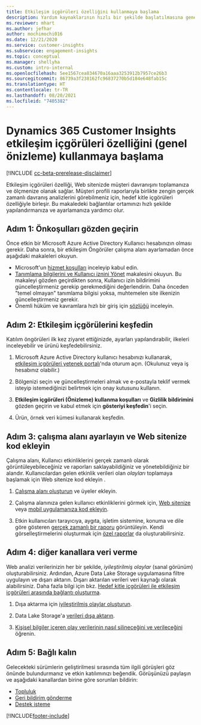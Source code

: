 ```yaml
---
title: Etkileşim içgörüleri özelliğini kullanmaya başlama
description: Yardım kaynaklarının hızlı bir şekilde başlatılmasına genel bir bakış.
ms.reviewer: mhart
ms.author: jefhar
author: mochimochi016
ms.date: 12/21/2020
ms.service: customer-insights
ms.subservice: engagement-insights
ms.topic: conceptual
ms.manager: shellyha
ms.custom: intro-internal
ms.openlocfilehash: 5ee1567cea834670a16aaa3253912b7957ce26b3
ms.sourcegitcommit: 86739a3f238162fc96837270b5d184e648fab15c
ms.translationtype: HT
ms.contentlocale: tr-TR
ms.lasthandoff: 08/20/2021
ms.locfileid: "7405382"
---
```

# <a name="get-started-with-dynamics-365-customer-insights-engagement-insights-capability-public-preview"></a>Dynamics 365 Customer Insights etkileşim içgörüleri özelliğini (genel önizleme) kullanmaya başlama

[!INCLUDE [cc-beta-prerelease-disclaimer](includes/cc-beta-prerelease-disclaimer.md)]

Etkileşim içgörüleri özelliği, Web sitenizde müşteri davranışını toplamanıza ve ölçmenize olanak sağlar. Müşteri profili raporlarıyla birlikte zengin gerçek zamanlı davranış analizlerini görebilmeniz için, hedef kitle içgörüleri özelliğiyle birleşir. Bu makaledeki bağlantılar ortamınızı hızlı şekilde yapılandırmanıza ve ayarlamanıza yardımcı olur.

## <a name="step-1-review-prerequisites"></a>Adım 1: Önkoşulları gözden geçirin

Önce etkin bir Microsoft Azure Active Directory Kullanıcı hesabınızın olması gerekir. Daha sonra, bir etkileşim Öngörüler çalışma alanı ayarlamadan önce aşağıdaki makaleleri okuyun.

- Microsoft'un [hizmet koşulları](terms-of-service.md) inceleyip kabul edin.  
- [Tanımlama bilgilerini ve Kullanıcı iznini Yönet](user-consent-storage.md) makalesini okuyun. Bu makaleyi gözden geçirdikten sonra, Kullanıcı izin bildirimini güncelleştirmeniz gerekip gerekmediğini değerlendirin. Daha önceden "temel olmayan" tanımlama bilgisi yoksa, muhtemelen site ilkenizin güncelleştirmeniz gerekir.
- Önemli hüküm ve kavramlara hızlı bir giriş için [sözlüğü](glossary.md) inceleyin.

## <a name="step-2-explore-engagement-insights"></a>Adım 2: Etkileşim içgörülerini keşfedin

Katılım öngörüleri ilk kez ziyaret ettiğinizde, ayarları yapılandırabilir, ilkeleri inceleyebilir ve ürünü keşfedebilirsiniz.

1. Microsoft Azure Active Directory kullanıcı hesabınızı kullanarak, [etkileşim içgörüleri yetenek portalı](https://pi.dynamics.com)'nda oturum açın. (Okulunuz veya iş hesabınız olabilir.)

1. Bölgenizi seçin ve güncelleştirmeleri almak ve e-postayla teklif vermek isteyip istemediğinizi belirtmek için onay kutusunu kullanın.

1. **Etkileşim içgörüleri (Önizleme) kullanma koşulları** ve **Gizlilik bildirimini** gözden geçirin ve kabul etmek için **gösteriyi keşfedin**'i seçin.

1. Ürün, örnek veri kümesi kullanarak keşfedin.

##  <a name="step-3-set-up-a-workspace-and-add-code-to-your-website"></a>Adım 3: çalışma alanı ayarlayın ve Web sitenize kod ekleyin

Çalışma alanı, Kullanıcı etkinliklerini gerçek zamanlı olarak görüntüleyebileceğiniz ve raporları saklayabildiğiniz ve yönetebildiğiniz bir alandır. Kullanıcılardan gelen etkinlik verileri olan *olayları* toplamaya başlamak için Web sitenize kod ekleyin .

1. [Çalışma alanı oluşturun](create-workspace.md) ve üyeler ekleyin.

1. Çalışma alanınıza gelen kullanıcı etkinliklerini görmek için, [Web sitenize](instrument-website.md) veya [mobil uygulamanıza kod ekleyin](developer-resources.md#capture-events-from-mobile-apps).

1. Etkin kullanıcıları tarayıcıya, aygıta, işletim sistemine, konuma ve dile göre gösteren [gerçek zamanlı bir raporu](view-reports.md) görüntüleyin. Kendi görselleştirmelerini oluşturmak için [özel raporlar](custom-reports.md) da oluşturabilirsiniz.
    
## <a name="step-4-export-data-to-other-channels"></a>Adım 4: diğer kanallara veri verme

Web analizi verilerinizin her bir şekilde, *iyileştirilmiş olaylar* (sanal görünüm) oluşturabilirsiniz. Ardından, Azure Data Lake Storage uygulamasına filtre uygulayın ve dışarı aktarın. Dışarı aktarılan verileri veri kaynağı olarak alabilirsiniz. Daha fazla bilgi için bkz. [Hedef kitle içgörüleri ile etkileşim içgörüleri arasında bağlantı oluşturma](integrate-audience-insights-engagement-insights.md).

1. Dışa aktarma için [iyileştirilmiş olaylar oluşturun](refined-events.md).

1. Data Lake Storage'a [verileri dışa aktarın](export-events.md).

1. [Kişisel bilgiler içeren olay verilerinin nasıl silineceğini ve verileceğini](delete-export-personal-data.md) öğrenin.
 
## <a name="step-5-stay-connected"></a>Adım 5: Bağlı kalın

Gelecekteki sürümlerin geliştirilmesi sırasında tüm ilgili görüşleri göz önünde bulundurmanız ve etkin katılımınızı beğendik. Görüşünüzü paylaşın ve aşağıdaki kanallardan birine göre sorunları bildirin:
- [Topluluk](https://go.microsoft.com/fwlink/?linkid=2141648)
- [Geri bildirim gönderme](https://go.microsoft.com/fwlink/?linkid=2143222)
- [Destek isteme](https://go.microsoft.com/fwlink/?linkid=2145734) 


[!INCLUDE[footer-include](../includes/footer-banner.md)]
